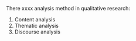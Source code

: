 There xxxx analysis method in qualitative research:
1. Content analysis
2. Thematic analysis
3. Discourse analysis
